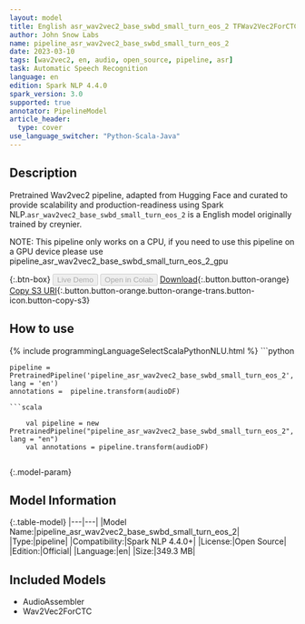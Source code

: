 ```yaml
---
layout: model
title: English asr_wav2vec2_base_swbd_small_turn_eos_2 TFWav2Vec2ForCTC from creynier
author: John Snow Labs
name: pipeline_asr_wav2vec2_base_swbd_small_turn_eos_2
date: 2023-03-10
tags: [wav2vec2, en, audio, open_source, pipeline, asr]
task: Automatic Speech Recognition
language: en
edition: Spark NLP 4.4.0
spark_version: 3.0
supported: true
annotator: PipelineModel
article_header:
  type: cover
use_language_switcher: "Python-Scala-Java"
---
```


## Description

Pretrained Wav2vec2  pipeline, adapted from Hugging Face and curated to provide scalability and production-readiness using Spark NLP.`asr_wav2vec2_base_swbd_small_turn_eos_2` is a English model originally trained by creynier.

NOTE: This pipeline only works on a CPU, if you need to use this pipeline on a GPU device please use pipeline_asr_wav2vec2_base_swbd_small_turn_eos_2_gpu

{:.btn-box}
<button class="button button-orange" disabled>Live Demo</button>
<button class="button button-orange" disabled>Open in Colab</button>
[Download](https://s3.amazonaws.com/auxdata.johnsnowlabs.com/public/models/pipeline_asr_wav2vec2_base_swbd_small_turn_eos_2_en_4.4.0_3.0_1678472704481.zip){:.button.button-orange}
[Copy S3 URI](s3://auxdata.johnsnowlabs.com/public/models/pipeline_asr_wav2vec2_base_swbd_small_turn_eos_2_en_4.4.0_3.0_1678472704481.zip){:.button.button-orange.button-orange-trans.button-icon.button-copy-s3}

## How to use



<div class="tabs-box" markdown="1">
{% include programmingLanguageSelectScalaPythonNLU.html %}
```python

    pipeline = PretrainedPipeline('pipeline_asr_wav2vec2_base_swbd_small_turn_eos_2', lang = 'en')
    annotations =  pipeline.transform(audioDF)
    
```
```scala

    val pipeline = new PretrainedPipeline("pipeline_asr_wav2vec2_base_swbd_small_turn_eos_2", lang = "en")
    val annotations = pipeline.transform(audioDF)
    
```
</div>

{:.model-param}
## Model Information

{:.table-model}
|---|---|
|Model Name:|pipeline_asr_wav2vec2_base_swbd_small_turn_eos_2|
|Type:|pipeline|
|Compatibility:|Spark NLP 4.4.0+|
|License:|Open Source|
|Edition:|Official|
|Language:|en|
|Size:|349.3 MB|

## Included Models

- AudioAssembler
- Wav2Vec2ForCTC